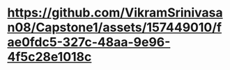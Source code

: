 # https://github.com/VikramSrinivasan08/Capstone1/assets/157449010/fae0fdc5-327c-48aa-9e96-4f5c28e1018c
